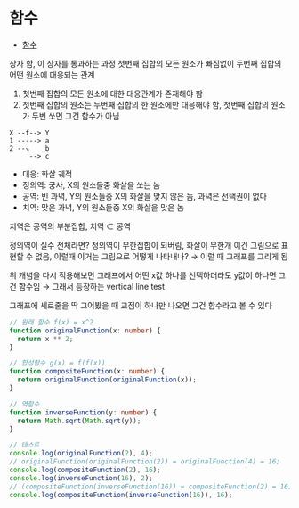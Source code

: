 # 함수

<!-- START doctoc generated TOC please keep comment here to allow auto update -->
<!-- DON'T EDIT THIS SECTION, INSTEAD RE-RUN doctoc TO UPDATE -->

- [함수](#%ED%95%A8%EC%88%98)

<!-- END doctoc generated TOC please keep comment here to allow auto update -->

상자 함, 이 상자를 통과하는 과정
첫번째 집합의 모든 원소가 빠짐없이 두번째 집합의 어떤 원소에 대응되는 관계

1. 첫번째 집합의 모든 원소에 대한 대응관계가 존재해야 함
2. 첫번째 집합의 원소는 두번째 집합의 한 원소에만 대응해야 함, 첫번째 집합의 원소가 두번 쏘면 그건 함수가 아님

```plain
X --f--> Y
1 -----> a
2 --↘️    b
     --> c
```

- 대응: 화살 궤적
- 정의역: 궁사, X의 원소들중 화살을 쏘는 놈
- 공역: 빈 과녁, Y의 원소들중 X의 화살을 맞지 않은 놈, 과녁은 선택권이 없다
- 치역: 맞은 과녁, Y의 원소들중 X의 화살을 맞은 놈

치역은 공역의 부분집합, 치역 ⊂ 공역

정의역이 실수 전체라면? 정의역이 무한집합이 되버림, 화살이 무한개 이건 그림으로 표현할 수 없음, 이럴때 이거는 그림으로 어떻게 나타내나? → 이럴 때 그래프를 그리게 됨

위 개념을 다시 적용해보면 그래프에서 어떤 x값 하나를 선택하더라도 y값이 하나면 그건 함수임 → 그래서 등장하는 vertical line test

그래프에 세로줄을 딱 그어봤을 때 교점이 하나만 나오면 그건 함수라고 볼 수 있다

```ts
// 원래 함수 f(x) = x^2
function originalFunction(x: number) {
  return x ** 2;
}

// 합성함수 g(x) = f(f(x))
function compositeFunction(x: number) {
  return originalFunction(originalFunction(x));
}

// 역함수
function inverseFunction(y: number) {
  return Math.sqrt(Math.sqrt(y));
}

// 테스트
console.log(originalFunction(2), 4);
// originalFunction(originalFunction(2)) = originalFunction(4) = 16;
console.log(compositeFunction(2), 16);
console.log(inverseFunction(16), 2);
// (compositeFunction(inverseFunction(16)) = compositeFunction(2) = 16)
console.log(compositeFunction(inverseFunction(16)), 16);
```
